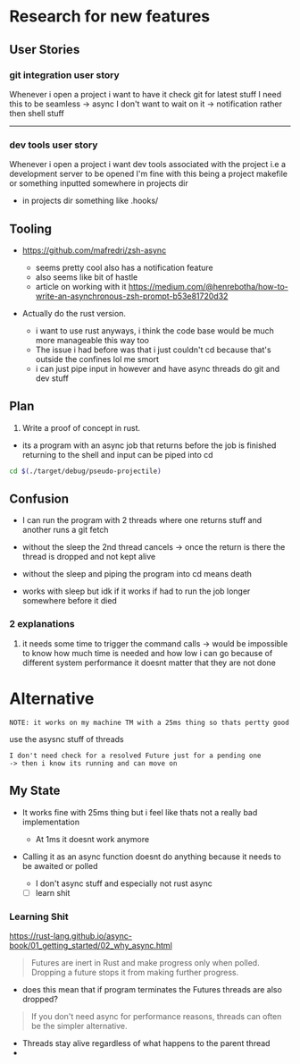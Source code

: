 # Research for new features

## User Stories

### git integration user story

Whenever i open a project i want to have it check git for latest stuff 
I need this to be seamless -> async
I don't want to wait on it -> notification rather then shell stuff

---

### dev tools user story

Whenever i open a project i want dev tools associated with the project i.e a development server 
to be opened 
I'm fine with this being a project makefile or something inputted somewhere in projects dir
  - in projects dir something like .hooks/


## Tooling 

- https://github.com/mafredri/zsh-async
  - seems pretty cool also has a notification feature
  - also seems like bit of hastle 
  - article on working with it https://medium.com/@henrebotha/how-to-write-an-asynchronous-zsh-prompt-b53e81720d32

- Actually do the rust version. 
  - i want to use rust anyways, i think the code base would be much more manageable this way too
  - The issue i had before was that i just couldn't cd because that's outside the confines lol me smort
  - i can just pipe input in however and have async threads do git and dev stuff  

## Plan 
1. Write a proof of concept in rust. 
  - its a program with an async job that returns before the job is finished returning to the shell and input can be piped
    into cd

  ``` bash
  cd $(./target/debug/pseudo-projectile) 
  ```

## Confusion 

- I can run the program with 2 threads where one returns stuff and another runs a git fetch 

- without the sleep the 2nd thread cancels -> once the return is there the thread is dropped 
  and not kept alive

- without the sleep and piping the program into cd means death

- works with sleep but idk if it works if had to run the job longer somewhere before it died

### 2 explanations 
1. it needs some time to trigger the command calls
    -> would be impossible to know how much time is needed and how low i can go because of different system performance 
    it doesnt matter that they are not done


# Alternative 
```
NOTE: it works on my machine TM with a 25ms thing so thats pertty good
```
use the asysnc stuff of threads 
```
I don't need check for a resolved Future just for a pending one
-> then i know its running and can move on
```

## My State 
- It works fine with 25ms thing but i feel like thats not a really bad implementation 
  -  At 1ms it doesnt work anymore

- Calling it as an async function doesnt do anything because it needs to be awaited or polled 
  - I don't async stuff and especially not rust async 

  <!-- TODO: -->
  - [ ] learn shit 

### Learning Shit 
https://rust-lang.github.io/async-book/01_getting_started/02_why_async.html

> Futures are inert in Rust and make progress only when polled. Dropping a future stops it from making further progress.
- does this mean that if program terminates the Futures threads are also dropped?

> If you don't need async for performance reasons, threads can often be the simpler alternative.

- Threads stay alive regardless of what happens to the parent thread 
- 
